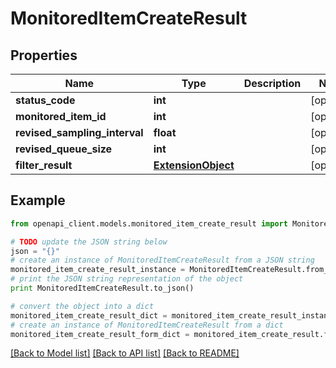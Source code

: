 # MonitoredItemCreateResult


## Properties
Name | Type | Description | Notes
------------ | ------------- | ------------- | -------------
**status_code** | **int** |  | [optional] 
**monitored_item_id** | **int** |  | [optional] 
**revised_sampling_interval** | **float** |  | [optional] 
**revised_queue_size** | **int** |  | [optional] 
**filter_result** | [**ExtensionObject**](ExtensionObject.md) |  | [optional] 

## Example

```python
from openapi_client.models.monitored_item_create_result import MonitoredItemCreateResult

# TODO update the JSON string below
json = "{}"
# create an instance of MonitoredItemCreateResult from a JSON string
monitored_item_create_result_instance = MonitoredItemCreateResult.from_json(json)
# print the JSON string representation of the object
print MonitoredItemCreateResult.to_json()

# convert the object into a dict
monitored_item_create_result_dict = monitored_item_create_result_instance.to_dict()
# create an instance of MonitoredItemCreateResult from a dict
monitored_item_create_result_form_dict = monitored_item_create_result.from_dict(monitored_item_create_result_dict)
```
[[Back to Model list]](../README.md#documentation-for-models) [[Back to API list]](../README.md#documentation-for-api-endpoints) [[Back to README]](../README.md)


